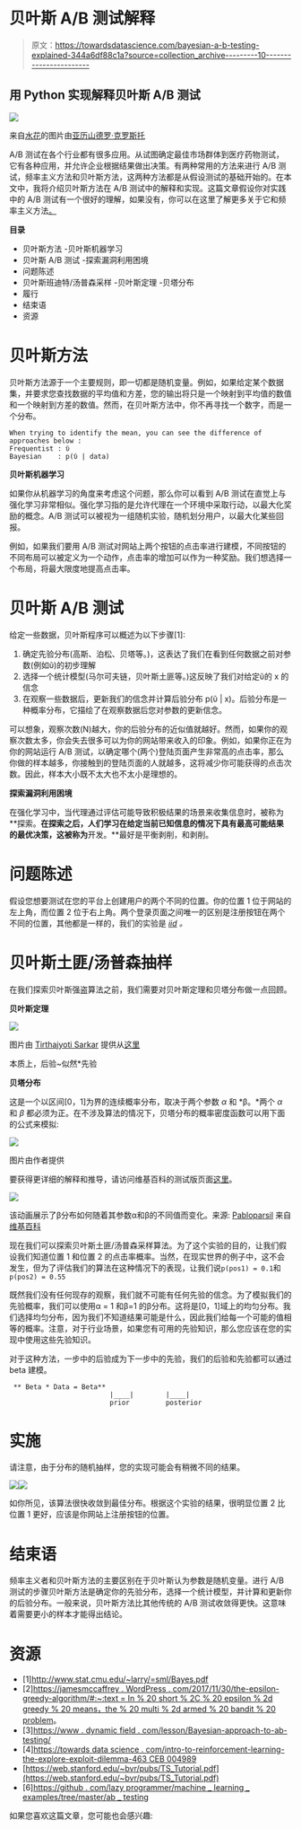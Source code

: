 # 贝叶斯 A/B 测试解释

> 原文：<https://towardsdatascience.com/bayesian-a-b-testing-explained-344a6df88c1a?source=collection_archive---------10----------------------->

## 用 Python 实现解释贝叶斯 A/B 测试

![](img/0532f7c394b837788d6ff6e815c10b6c.png)

来自[水花](https://unsplash.com/photos/Tq39UmwQ6U8)的图片由[亚历山德罗·克罗斯托](https://unsplash.com/@alecros)

A/B 测试在各个行业都有很多应用。从试图确定最佳市场群体到医疗药物测试，它有各种应用，并允许企业根据结果做出决策。有两种常用的方法来进行 A/B 测试，频率主义方法和贝叶斯方法，这两种方法都是从假设测试的基础开始的。在本文中，我将介绍贝叶斯方法在 A/B 测试中的解释和实现。这篇文章假设你对实践中的 A/B 测试有一个很好的理解，如果没有，你可以在这里了解更多关于它和频率主义方法[。](/frequentist-a-b-testing-explained-90b9ce8c28b9)

</frequentist-a-b-testing-explained-90b9ce8c28b9>  

**目录**

*   贝叶斯方法
    -贝叶斯机器学习
*   贝叶斯 A/B 测试
    -探索漏洞利用困境
*   问题陈述
*   贝叶斯班迪特/汤普森采样
    -贝叶斯定理
    -贝塔分布
*   履行
*   结束语
*   资源

# **贝叶斯方法**

贝叶斯方法源于一个主要规则，即一切都是随机变量。例如，如果给定某个数据集，并要求您查找数据的平均值和方差，您的输出将只是一个映射到平均值的数值和一个映射到方差的数值。然而，在贝叶斯方法中，你不再寻找一个数字，而是一个分布。

```
When trying to identify the mean, you can see the difference of approaches below : 
Frequentist : ῦ
Bayesian    : p(ῦ | data)
```

**贝叶斯机器学习**

如果你从机器学习的角度来考虑这个问题，那么你可以看到 A/B 测试在直觉上与强化学习非常相似。强化学习指的是允许代理在一个环境中采取行动，以最大化奖励的概念。A/B 测试可以被视为一组随机实验，随机划分用户，以最大化某些回报。

例如，如果我们要用 A/B 测试对网站上两个按钮的点击率进行建模，不同按钮的不同布局可以被定义为一个动作，点击率的增加可以作为一种奖励。我们想选择一个布局，将最大限度地提高点击率。

# 贝叶斯 A/B 测试

给定一些数据，贝叶斯程序可以概述为以下步骤[1]:

1.  确定先验分布(高斯、泊松、贝塔等。)，这表达了我们在看到任何数据之前对参数(例如ῦ)的初步理解
2.  选择一个统计模型(马尔可夫链，贝叶斯土匪等。)这反映了我们对给定ῦ的 x 的信念
3.  在观察一些数据后，更新我们的信念并计算后验分布 p(ῦ | x)。后验分布是一种概率分布，它描绘了在观察数据后您对参数的更新信念。

可以想象，观察次数(N)越大，你的后验分布的近似值就越好。然而，如果你的观察次数太多，你会失去很多可以为你的网站带来收入的印象。例如，如果你正在为你的网站运行 A/B 测试，以确定哪个(两个)登陆页面产生非常高的点击率，那么你做的样本越多，你接触到的登陆页面的人就越多，这将减少你可能获得的点击次数。因此，样本大小既不太大也不太小是理想的。

**探索漏洞利用困境**

在强化学习中，当代理通过评估可能导致积极结果的场景来收集信息时，被称为**探索。**在探索之后，人们学习在给定当前已知信息的情况下具有最高可能结果的最优决策，这被称为**开发。**最好是平衡剥削，和剥削。

# 问题陈述

假设您想要测试在您的平台上创建用户的两个不同的位置。你的位置 1 位于网站的左上角，而位置 2 位于右上角。两个登录页面之间唯一的区别是注册按钮在两个不同的位置，其他都是一样的，我们的实验是 [*iid*](https://en.wikipedia.org/wiki/Independent_and_identically_distributed_random_variables) *。*

# 贝叶斯土匪/汤普森抽样

在我们探索贝叶斯强盗算法之前，我们需要对贝叶斯定理和贝塔分布做一点回顾。

**贝叶斯定理**

![](img/ef2d3445660b5e6101cceae73428f4c2.png)

图片由 [Tirthajyoti Sarkar](https://medium.com/@tirthajyoti) 提供从[这里](/bayes-rule-with-a-simple-and-practical-example-2bce3d0f4ad0)

本质上，后验~似然*先验

**贝塔分布**

这是一个以区间[0，1]为界的连续概率分布，取决于两个参数 *α* 和 *β。*两个 *α* 和 *β* 都必须为正。在不涉及算法的情况下，贝塔分布的概率密度函数可以用下面的公式来模拟:

![](img/e7325840bd5de60fe3a279224b362d02.png)

图片由作者提供

要获得更详细的解释和推导，请访问维基百科的测试版页面[这里](https://en.wikipedia.org/wiki/Beta_distribution)。

![](img/efd75b056fd063eba88c5f838de78615.png)

该动画展示了β分布如何随着其参数α和β的不同值而变化。来源: [Pabloparsil](https://commons.wikimedia.org/w/index.php?title=User:Pabloparsil&action=edit&redlink=1) 来自[维基百科](https://en.wikipedia.org/wiki/Beta_distribution)

现在我们可以探索贝叶斯土匪/汤普森采样算法。为了这个实验的目的，让我们假设我们知道位置 1 和位置 2 的点击率概率。当然，在现实世界的例子中，这不会发生，但为了评估我们的算法在这种情况下的表现，让我们说`p(pos1) = 0.1`和`p(pos2) = 0.55`

既然我们没有任何现存的观察，我们就不可能有任何先验的信念。为了模拟我们的先验概率，我们可以使用α = 1 和β=1 的β分布。这将是[0，1]域上的均匀分布。我们选择均匀分布，因为我们不知道结果可能是什么，因此我们给每一个可能的值相等的概率。注意，对于行业场景，如果您有可用的先验知识，那么您应该在您的实现中使用这些先验知识。

对于这种方法，一步中的后验成为下一步中的先验，我们的后验和先验都可以通过 beta 建模。

```
 ** Beta * Data = Beta**
                         |____|        |____|
                         prior         posterior
```

# **实施**

请注意，由于分布的随机抽样，您的实现可能会有稍微不同的结果。

![](img/311dd1062c8c112ca36984adfffc23ca.png)![](img/d11f8936bb89a5294384a1862a0e2dbc.png)

如你所见，该算法很快收敛到最佳分布。根据这个实验的结果，很明显位置 2 比位置 1 更好，应该是你网站上注册按钮的位置。

# 结束语

频率主义者和贝叶斯方法的主要区别在于贝叶斯认为参数是随机变量。进行 A/B 测试的步骤贝叶斯方法是确定你的先验分布，选择一个统计模型，并计算和更新你的后验分布。一般来说，贝叶斯方法比其他传统的 A/B 测试收敛得更快。这意味着需要更小的样本才能得出结论。

# **资源**

*   [1]http://www.stat.cmu.edu/~larry/=sml/Bayes.pdf
*   [2][https://jamesmccaffrey . WordPress . com/2017/11/30/the-epsilon-greedy-algorithm/#:~:text = In % 20 short % 2C % 20 epsilon % 2d greedy % 20 means，the % 20 multi % 2d armed % 20 bandit % 20 problem](https://jamesmccaffrey.wordpress.com/2017/11/30/the-epsilon-greedy-algorithm/#:~:text=In%20short%2C%20epsilon%2Dgreedy%20means,the%20multi%2Darmed%20bandit%20problem)。
*   [3][https://www . dynamic field . com/lesson/Bayesian-approach-to-ab-testing/](https://www.dynamicyield.com/lesson/bayesian-approach-to-ab-testing/)
*   [4][https://towards data science . com/intro-to-reinforcement-learning-the-explore-exploit-dilemma-463 CEB 004989](/intro-to-reinforcement-learning-the-explore-exploit-dilemma-463ceb004989)
*   [https://web.stanford.edu/~bvr/pubs/TS_Tutorial.pdf](https://web.stanford.edu/~bvr/pubs/TS_Tutorial.pdf)
*   [6][https://github . com/lazy programmer/machine _ learning _ examples/tree/master/ab _ testing](https://github.com/lazyprogrammer/machine_learning_examples/tree/master/ab_testing)

如果您喜欢这篇文章，您可能也会感兴趣:

</monte-carlo-method-explained-8635edf2cf58>  </markov-chain-explained-210581d7a4a9>  </random-walks-with-restart-explained-77c3fe216bca> 